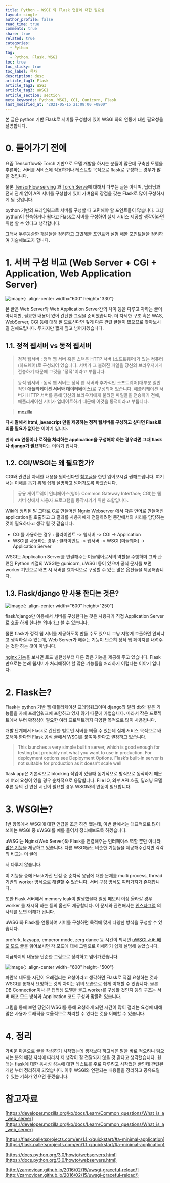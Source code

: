 ```yaml
---
title: Python - WSGI 와 Flask 연동에 대한 필요성
layout: single
author_profile: false
read_time: true
comments: true
share: true
related: true
categories:
  - Python
tag:
  - Python, Flask, WSGI
toc: true
toc_sticky: true
toc_label: 목차
description: desc
article_tag1: Flask
article_tag2: WSGI
article_tag3: uWSGI
article_section: section
meta_keywords: Python, WSGI, CGI, Gunicorn, Flask
last_modified_at: "2021-05-15 21:08:00 +0800"
---
```


본 글은 python 기반 Flask로 서버를 구성함에 있어 WSGI 와의 연동에 대한 필요성을 설명합니다.

# 0. 들어가기 전에

요즘 Tensorflow와 Torch 기반으로 모델 개발을 하시는 분들이 많은데 구축한 모델을 추론하는 서버를 서비스에 적용하거나 테스트할 목적으로 flask로 구성하는 경우가 많을 것입니다.

물론 [TensorFlow serving](https://www.tensorflow.org/tfx/serving/architecture?hl=ko) 과 [Torch Serve](https://pytorch.org/serve/)에 대해서 다루는 글은 아니며, 딥러닝과 전혀 관계 없이 API 서버를 구성함에 있어 가벼움의 장점을 갖는 Flask로 많이 구성하시게 될 것입니다.

python 기반의 프레임워크로 서버를 구성할 때 고민해야 할 포인트들이 많습니다. 그냥 python이 친숙하거나 쉽다고 Flask로 서버를 구성하여 실제 서비스 제공할 생각이라면 위험 할 수 있다고 생각합니다.

그래서 두루뭉술한 개념들을 정리하고 고민해볼 포인트와 실험 해볼 포인트들을 정리하여 기술해보고자 합니다.

# 1. 서버 구성 비교 (Web Server + CGI + Application, Web Application Server)

![image](https://user-images.githubusercontent.com/79149004/118359793-0fe5d180-b5c0-11eb-9879-dcf68da3e774.png){: .align-center width="600" height="330"}

본 글은 Web Server와 Web Application Server간의 차이 등을 다루고 자하는 글이 아니지만, 필요한 내용이 있어 간단한 그림을 준비했습니다. 더 자세한 구조 혹은 WAS, WebServer, CGI 등에 대해 잘 모르신다면 깊게 다룬 관련 글들이 많으므로 찾아보시길 권해드립니다. 두가지만 짧게 짚고 넘어가겠습니다.

## 1.1. **정적 웹서버 vs 동적 웹서버**

> 정적 웹서버 : 정적 웹 서버 혹은 스택은 HTTP 서버 (소프트웨어)가 있는 컴퓨터(하드웨어)로 구성되어 있습니다. 서버가 그 불려진 파일을 당신의 브라우저에게 전송하기 때문에 그것을 "정적"이라고 부릅니다.

> 동적 웹서버 : 동적 웹 서버는 정적 웹 서버와 추가적인 소프트웨어(대부분 일반적인 **애플리케이션 서버와 데이터베이스**)로 구성되어 있습니다. 애플리케이션 서버가 HTTP 서버를 통해 당신의 브라우저에게 불려진 파일들을 전송하기 전에, 애플리케이션 서버가 업데이트하기 때문에 이것을 동적이라고 부릅니다.

> [mozilla](https://developer.mozilla.org/ko/docs/Learn/Common_questions/What_is_a_web_server)

**다시 말해서 html, javascript 만을 제공하는 정적 웹서버를 구성하고 싶다면 Flask로 띄울 필요가 없다**는 이야기 입니다.

만약 **db 연동이나 로직을 처리하는 application을 구성해야 하는 경우라면 그때 flask나 django가 필요**하다는 이야기 입니다.

## 1.**2. CGI/WSGI는 왜 필요한가?**

CGI와 관련된 자세한 내용을 원하신다면 [참고글](https://docs.python.org/3.0/howto/webservers.html)을 한번 읽어보시길 권해드립니다. 여기서는 이해를 돕기 위해 쉽게 설명하고 넘어가도록 하겠습니다.

> 공용 게이트웨이 인터페이스(영어: Common Gateway Interface; CGI)는 웹 서버 상에서 사용자 프로그램을 동작시키기 위한 조합입니다.

[Wiki](https://ko.wikipedia.org/wiki/%EA%B3%B5%EC%9A%A9_%EA%B2%8C%EC%9D%B4%ED%8A%B8%EC%9B%A8%EC%9D%B4_%EC%9D%B8%ED%84%B0%ED%8E%98%EC%9D%B4%EC%8A%A4)에 정리된 말 그대로 C로 만들어진 Ngnix Webserver 에서 다른 언어로 만들어진 application을 호출하고 그 결과를 사용자에게 전달하려면 중간에서의 처리를 담당하는 것이 필요하다고 생각 될 것 같습니다.

- CGI를 사용하는 경우 : 클라이언트 -> 웹서버 -> CGI -> Application
- WSGI를 사용하는 경우 : 클라이언트 -> 웹서버 -> WSGI (미들웨어) -> Application Server

WSGI는 Application Server를 연결해주는 미들웨어로서의 역할을 수행하며 그와 관련된 Python 계열의 WSGI는 gunicorn, uWSGI 등이 있으며 공식 문서를 보면 worker 기반으로 배포 시 서버를 효과적으로 구성할 수 있는 많은 옵션들을 제공해줍니다.

## 1.3. Flask/django 만 사용 한다는 것은?

![image](https://user-images.githubusercontent.com/79149004/118359810-22f8a180-b5c0-11eb-98c8-69e47406c8c9.png){: .align-center width="600" height="250"}

flask/django만 이용해서 서버를 구성한다는 것은 사용자가 직접 Application Server로 호출 하게 한다는 의미라고 볼 수 있습니다.

물론 flask가 정적 웹 서버를 제공하도록 만들 수도 있으니 그냥 저렇게 호출하면 안되냐고 생각하실 수 있는데, Web Server가 해주는 기능이 단순히 정적 웹 페이지를 내려주는 것만 하는 것이 아닙니다.

[nginx 기능](https://ko.wikipedia.org/wiki/Nginx)을 보시면 로드 벨런싱부터 다른 많은 기능을 제공해 주고 있습니다. Flask만으로는 본래 웹서버가 처리해줘야 할 많은 기능들을 처리하기 어렵다는 이야기 입니다.

# 2. Flask는?

Flask는 python 기반 웹 애플리케이션 프레임워크이며 django와 달리 db와 같은 기능들을 자체 프레임워크에 포함하고 있지 않기 때문에 가볍습니다. 따라서 작은 프로젝트에서 부터 확장성이 필요한 여러 프로젝트까지 다양한 목적으로 많이 사용됩니다.

개발 단계에서 Flask로 간단한 빌트인 서버를 띄울 수 있는데 실제 서비스 목적으로 배포해야 한다면 [Flask 공식 글](https://flask.palletsprojects.com/en/1.1.x/quickstart/#a-minimal-application)에서 WSGI를 붙여야 한다고 권장하고 있습니다.

> This launches a very simple builtin server, which is good enough for testing but probably not what you want to use in production. For deployment options see Deployment Options.
> Flask’s built-in server is not suitable for production as it doesn’t scale well

flask app은 기본적으로 blocking 작업이 있을때 동기적으로 방식으로 동작하기 때문에 여러 요청이 있을 경우 순차적으로 응답합니다. File IO, 외부 API 호출, 딥러닝 모델 추론 등의 긴 연산 시간이 필요할 경우 WSGI와의 연동이 필요합니다.

# 3. WSGI는?

1번 항목에서 WSGI에 대한 언급을 조금 하긴 했는데, 이번 글에서는 대표적으로 많이 쓰이는 WSGI 중 uWSGI를 예를 들어서 정리해보도록 하겠습니다.

uWSGI는 Nginx(Web Server)와 Flask를 연결해주는 인터페이스 역할 뿐만 아니라, [많은 기능](https://uwsgi-docs.readthedocs.io/en/latest/Options.html)을 제공하고 있습니다. 다른 WSGI들도 비슷한 기능들을 제공해주겠지만 각각의 비교는 이 글에

서 다루지 않습니다.

이 기능들 중에 Flask가진 단점 중 순차적 응답에 대한 문제를 multi process, thread 기반의 worker 방식으로 해결할 수 있습니다. 서버 구성 방식도 여러가지가 존재합니다.

또한 Flask 서버에서 memory leak이 발생했을때 일정 메모리 이상 올라갈 경우 worker 를 재시작 하는 등의 옵션도 제공합니다. 이 문제와 관련해서는 [인스타그램](https://instagram-engineering.com/adaptive-process-and-memory-management-for-python-web-servers-15b0c410a043) 의 사례를 보면 이해가 됩니다.

uWSGI와 Flask를 연동하여 서버를 구성하면 목적에 맞게 다양한 방식을 구성할 수 있습니다.

prefork, lazyapp, emperor mode, zerg dance 등 시간이 되시면 [uWSGI 서버 배포 모드](http://zarnovican.github.io/2016/02/15/uwsgi-graceful-reload/) 글을 읽어보시면 각 모드에 대해 그림으로 이해하기 쉽게 설명해 놓았습니다.

지금까지의 내용을 단순한 그림으로 정리하고 넘어가겠습니다.

![image](https://user-images.githubusercontent.com/79149004/118359812-2ab84600-b5c0-11eb-82ac-4b0c51c39517.png){: .align-center width="600" height="500"}

파란색 네모를 시간이 오래걸리는 요청이라고 생각하면 Flask로 직접 요청하는 것과 WSGI를 통해서 요청하는 것의 차이는 위의 모습으로 쉽게 이해할 수 있습니다. 물론 DB Connection이나 큰 딥러닝 모델을 물고 worker를 구성할 것인지 등의 구조는 서버 배포 모드 방식과 Application 코드 구성과 맞물려 있습니다.

그림을 통해 보면 당연히 WSGI를 통해 요청하게 되면 시간이 많이 걸리는 요청에 대해 많은 사용자 트래픽을 효율적으로 처리할 수 있다는 것을 이해할 수 있습니다.

# 4. 정리

가벼운 마음으로 글을 작성하기 시작했는데 생각보다 하고싶은 말을 바로 적으려니 읽으시는 분의 배경 지식에 따라서 제 생각이 잘 전달되지 않을 것 같다고 생각했습니다. 원래는 flask에 대한 동시성 성능에 대한 테스트를 주로 다루려고 시작했던 글인데 관련된 개념 부터 정리하게 되었습니다. 이후 WSGI와 연관되는 내용들을 정리하고 공유드릴 수 있는 기회가 있으면 좋겠습니다.

# 참고자료

[https://developer.mozilla.org/ko/docs/Learn/Common_questions/What_is_a_web_server](https://developer.mozilla.org/ko/docs/Learn/Common_questions/What_is_a_web_server)

[https://flask.palletsprojects.com/en/1.1.x/quickstart/#a-minimal-application](https://flask.palletsprojects.com/en/1.1.x/quickstart/#a-minimal-application)

[https://docs.python.org/3.0/howto/webservers.html](https://docs.python.org/3.0/howto/webservers.html)

[http://zarnovican.github.io/2016/02/15/uwsgi-graceful-reload/](http://zarnovican.github.io/2016/02/15/uwsgi-graceful-reload/)
